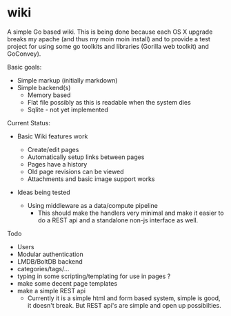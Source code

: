 wiki
====

A simple Go  based wiki.  This is being done because each OS X upgrade breaks my apache (and thus my moin moin install) and to provide a test project for using some go toolkits and libraries (Gorilla web toolkit) and GoConvey).

Basic goals:

* Simple markup (initially markdown)
* Simple backend(s)
    * Memory based
    * Flat file possibly as this is readable when the system dies
    * Sqlite - not yet implemented

Current Status:

* Basic Wiki features work
    * Create/edit pages
    * Automatically setup links between pages
    * Pages have a history
    * Old page revisions can be viewed
	* Attachments and basic image support works    

* Ideas being tested
    * Using middleware as a data/compute pipeline
        * This should make the handlers very minimal and make it easier to do a REST api and a standalone non-js interface as well.

Todo

* Users
* Modular authentication
* LMDB/BoltDB backend
* categories/tags/...
* typing in some scripting/templating for use in pages ?
* make some decent page templates
* make a simple REST api
    * Currently it is a simple html and form based system, simple is good, it doesn't break.  But REST api's are simple and open up possibilties.
